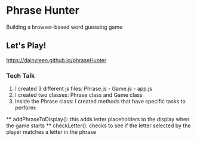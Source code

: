 # Phrase Hunter
Building a browser-based word guessing game

## Let's Play!
https://dainyleen.github.io/phraseHunter

### Tech Talk
1. I created 3 different js files: Phrase.js - Game.js - app.js
2. I created two classes: Phrase class and Game class
3. Inside the Phrase class: I created methods that have specific tasks to perform:

** addPhraseToDisplay(): this adds letter placeholders to the display when the game starts
** checkLetter(): checks to see if the letter selected by the player matches a letter in the phrase

